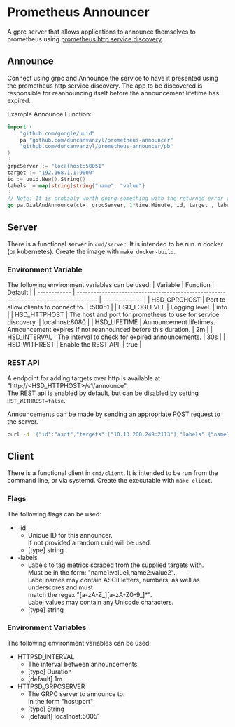 # Prometheus Announcer

A gprc server that allows applications to announce themselves to prometheus 
using [prometheus http service discovery](https://prometheus.io/docs/prometheus/latest/configuration/configuration/#http_sd_config).

## Announce
Connect using grpc and Announce the service to have it presented using the prometheus http service
discovery. The app to be discovered is responsible for reannouncing itself before the announcement 
lifetime has expired.

Example Announce Function:
```go
import (
	"github.com/google/uuid"
	pa "github.com/duncanvanzyl/prometheus-announcer"
	"github.com/duncanvanzyl/prometheus-announcer/pb"
)
⋮
grpcServer := "localhost:50051"
target := "192.168.1.1:9000"
id := uuid.New().String()
labels := map[string]string{"name": "value"}
⋮
// Note: It is probably worth doing something with the returned error value...
go pa.DialAndAnnounce(ctx, grpcServer, 1*time.Minute, id, target , labels)
```

## Server
There is a functional server in `cmd/server`. It is intended to be run in docker (or kubernetes). 
Create the image with `make docker-build`.

### Environment Variable
The following environment variables can be used:
| Variable     | Function                                                                              | Default        |
| ------------ | ------------------------------------------------------------------------------------- | -------------- |
| HSD_GPRCHOST | Port to allow clients to connect to.                                                  | :50051         |
| HSD_LOGLEVEL | Logging level.                                                                        | info           |
| HSD_HTTPHOST | The host and port for prometheus to use for service discovery.                        | localhost:8080 |
| HSD_LIFETIME | Announcement lifetimes. Announcement expires if not reannounced before this duration. | 2m             |
| HSD_INTERVAL | The interval to check for expired announcements.                                      | 30s            |
| HSD_WITHREST | Enable the REST API.                                                                  | true           |

### REST API
A endpoint for adding targets over http is available at "http://<HSD_HTTPHOST>/v1/announce".  
The REST api is enabled by default, but can be disabled by setting `HST_WITHREST=false`.  

Announcements can be made by sending an appropriate POST request to the server.
```bash
curl -d '{"id":"asdf","targets":["10.13.200.249:2113"],"labels":{"name1":"value1"}}' -H "Content-Type: application/json" -X POST http://localhost:8080/v1/announce
```

## Client
There is a functional client in `cmd/client`. It is intended to be run from the command line, or via systemd.
Create the executable with `make client`.

### Flags
The following flags can be used:
- -id
	- Unique ID for this announcer.  
    If not provided a random uuid will be used.
	- [type] string
- -labels
	- Labels to tag metrics scraped from the supplied targets with.  
    Must be in the form: "name1:value1,name2:value2".  
    Label names may contain ASCII letters, numbers, as well as underscores and must  
    match the regex "[a-zA-Z_][a-zA-Z0-9_]*".  
    Label values may contain any Unicode characters.
	- [type] string

### Environment Variables
The following environment variables can be used:
- HTTPSD_INTERVAL
	- The interval between announcements.
  - [type]        Duration
  - [default]     1m
- HTTPSD_GRPCSERVER
  - The GRPC server to announce to.  
    In the form "host:port"
  - [type]        String
  - [default]     localhost:50051